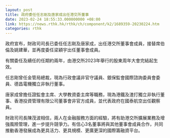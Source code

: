 ```yaml
---
layout: post
title: 政府委任任志剛及唐家成出任港交所董事
date: 2023-02-24 18:55:33.000000000 +08:00
link: https://news.rthk.hk/rthk/ch/component/k2/1689359-20230224.htm
categories: rthk
---
```


政府宣布，財政司司長已委任任志剛及唐家成，出任港交所董事會成員，接替席伯倫及姚建華，並再度委任梁穎宇出任董事會成員。

有關委任及續任的任期約兩年，由港交所2023年舉行的股東周年大會完結起生效。

任志剛曾任金管局總裁，現為行政會議非官守議員、銀保監會國際諮詢委員會委員、德昌電機獨立非執行董事。

唐家成曾擔任證監會主席、大學教資委主席等職務，現為港鐵及渣打獨立非執行董事、香港投資管理有限公司董事會非官方成員，並代表政府在國泰航空出任觀察員。

財政司司長陳茂波相信，兩人在金融服務方面的經驗，將有助港交所擴展業務及增強風險管理，進一步提升競爭力。有信心3名董事將與其他董事會成員合作，共同推動香港發展成為更具活力、更具規模、更廣更深的國際籌融資平台。
